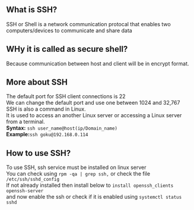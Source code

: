 ## What is SSH?
SSH or Shell is a network communication protocal that enables two computers/devices to communicate and share data


## WHy it is called as secure shell?
Because communication between host and client will be in encrypt format.

## More about SSH
The default port for SSH client connections is 22  
We can change the default port and use one between 1024 and 32,767  
SSH is also a command in Linux.  
It is used to access an another Linux server or accessing a Linux server from a terminal.  
__Syntax:__ ```ssh user_name@host(ip/Domain_name)```  
__Example:__```ssh goku@192.168.0.114```  

## How to use SSH?
To use SSH, ssh service must be installed on linux server  
You can check using ```rpm -qa | grep ssh,``` or check the file ```/etc/ssh/sshd_config```  
If not already installed then install below to ```install openssh_clients openssh-server```  
and now enable the ssh or check if it is enabled using ```systemctl status sshd```  






